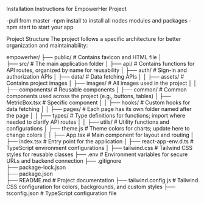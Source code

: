 Installation Instructions for EmpowerHer Project

-pull from master
-npm install to install all nodes modules and packages
-npm start to start your app


Project Structure
The project follows a specific architecture for better organization and maintainability:

empowerher/
├── public/                # Contains favicon and HTML file
│  
├── src/                   # The main application folder
│   ├── api/               # Contains functions for API routes, organized by name for reusability
│       ├── auth/          # Sign-in and authorization APIs
│       ├── data/          # Data fetching APIs
│
│   ├── assets/            # Contains project images
│       ├── images/        # All images used in the project
│
│   ├── components/        # Reusable components
│       ├── common/        # Common components used across the project (e.g., buttons, tables)
│       ├── MetricBox.tsx  # Specific component 
│
│   ├── hooks/             # Custom hooks for data fetching
│
│   ├── pages/             # Each page has its own folder named after the page
│
│   ├── types/             # Type definitions for functions; import where needed to clarify API routes
│
│   ├── utils/             # Utility functions and configurations
│       ├── theme.js       # Theme colors for charts; update here to change colors
│
│   ├── App.tsx            # Main component for layout and routing
│   ├── index.tsx          # Entry point for the application
│   ├── react-app-env.d.ts  # TypeScript environment configurations
│   ├── tailwind.css       # Tailwind CSS styles for reusable classes 
├── .env                   # Environment variables for secure URLs and backend connection
├── .gitignore             
├── package-lock.json      
├── package.json           
├── README.md              # Project documentation
├── tailwind.config.js     # Tailwind CSS configuration for colors, backgrounds, and custom styles
├── tsconfig.json          # TypeScript configuration file





